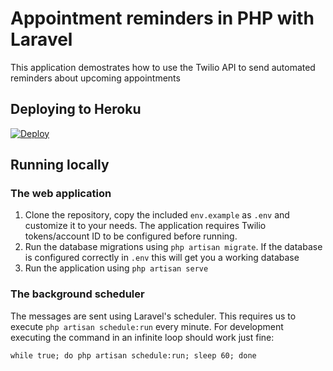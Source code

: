 # Appointment reminders in PHP with Laravel

This application demostrates how to use the Twilio API to send automated reminders about upcoming appointments

## Deploying to Heroku

[![Deploy](https://www.herokucdn.com/deploy/button.png)](https://heroku.com/deploy?template=https://github.com/TwilioDevEd/appointment-reminders-laravel)

## Running locally

### The web application

1. Clone the repository, copy the included `env.example` as `.env` and customize it to your needs. The application requires Twilio tokens/account ID to be configured before running.
2. Run the database migrations using `php artisan migrate`. If the database is configured correctly in `.env` this will get you a working database
3. Run the application using `php artisan serve`

### The background scheduler

The messages are sent using Laravel's scheduler. This requires us to execute `php artisan schedule:run` every minute. For development executing the command in an infinite loop should work just fine:
```
while true; do php artisan schedule:run; sleep 60; done
```
